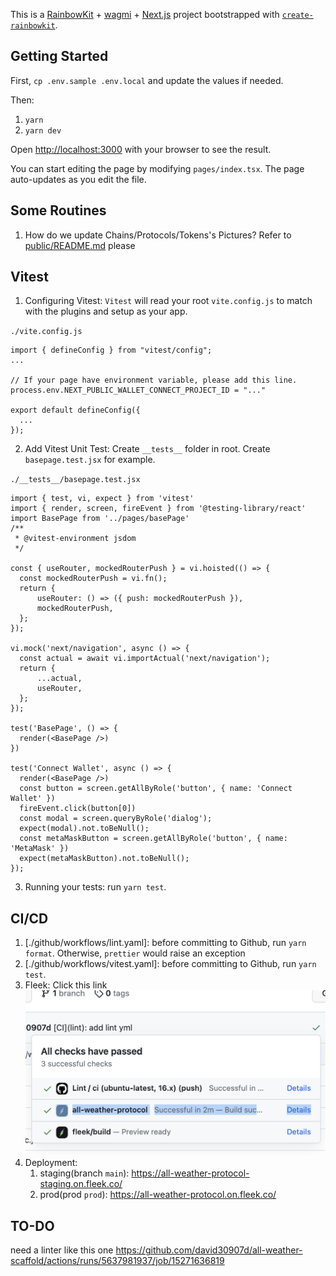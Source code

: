 This is a [RainbowKit](https://rainbowkit.com) + [wagmi](https://wagmi.sh) + [Next.js](https://nextjs.org/) project bootstrapped with [`create-rainbowkit`](https://github.com/rainbow-me/rainbowkit/tree/main/packages/create-rainbowkit).

## Getting Started

First, `cp .env.sample .env.local` and update the values if needed.

Then:

1. `yarn`
2. `yarn dev`

Open [http://localhost:3000](http://localhost:3000) with your browser to see the result.

You can start editing the page by modifying `pages/index.tsx`. The page auto-updates as you edit the file.

## Some Routines

1. How do we update Chains/Protocols/Tokens's Pictures? Refer to [public/README.md](public/README.md) please

## Vitest

1. Configuring Vitest: `Vitest` will read your root `vite.config.js` to match with the plugins and setup as your app.

`./vite.config.js`
```
import { defineConfig } from "vitest/config";
...

// If your page have environment variable, please add this line.
process.env.NEXT_PUBLIC_WALLET_CONNECT_PROJECT_ID = "..."

export default defineConfig({
  ...
});
```
2. Add Vitest Unit Test: Create `__tests__` folder in root. Create `basepage.test.jsx` for example.

`./__tests__/basepage.test.jsx`
```
import { test, vi, expect } from 'vitest'
import { render, screen, fireEvent } from '@testing-library/react'
import BasePage from '../pages/basePage'
/**
 * @vitest-environment jsdom
 */

const { useRouter, mockedRouterPush } = vi.hoisted(() => {
  const mockedRouterPush = vi.fn();
  return {
      useRouter: () => ({ push: mockedRouterPush }),
      mockedRouterPush,
  };
});

vi.mock('next/navigation', async () => {
  const actual = await vi.importActual('next/navigation');
  return {
      ...actual,
      useRouter,
  };
});

test('BasePage', () => {
  render(<BasePage />)
})

test('Connect Wallet', async () => {
  render(<BasePage />)
  const button = screen.getAllByRole('button', { name: 'Connect Wallet' })
  fireEvent.click(button[0])
  const modal = screen.queryByRole('dialog');
  expect(modal).not.toBeNull();
  const metaMaskButton = screen.getAllByRole('button', { name: 'MetaMask' })
  expect(metaMaskButton).not.toBeNull();
});
```
3. Running your tests: run `yarn test`.

## CI/CD

1. [./github/workflows/lint.yaml]: before committing to Github, run `yarn format`. Otherwise, `prettier` would raise an exception
2. [./github/workflows/vitest.yaml]: before committing to Github, run `yarn test`. 
3. Fleek: Click this link
   ![fleek](docs/fleek.png)
4. Deployment:
   1. staging(branch `main`): <https://all-weather-protocol-staging.on.fleek.co/>
   2. prod(prod `prod`): <https://all-weather-protocol.on.fleek.co/>

## TO-DO

need a linter like this one <https://github.com/david30907d/all-weather-scaffold/actions/runs/5637981937/job/15271636819>
